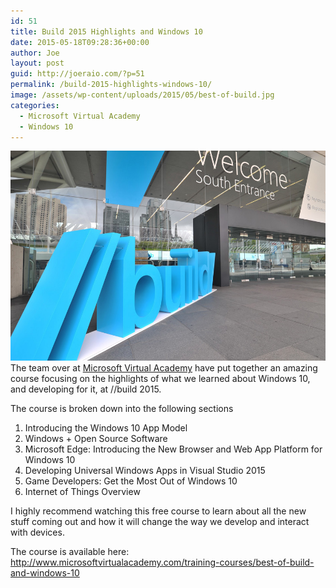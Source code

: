 ```yaml
---
id: 51
title: Build 2015 Highlights and Windows 10
date: 2015-05-18T09:28:36+00:00
author: Joe
layout: post
guid: http://joeraio.com/?p=51
permalink: /build-2015-highlights-windows-10/
image: /assets/wp-content/uploads/2015/05/best-of-build.jpg
categories:
  - Microsoft Virtual Academy
  - Windows 10
---
```

![Build 2015 Highlights and Windows 10](/assets/wp-content/uploads/2015/05/best-of-build.jpg)
The team over at [Microsoft Virtual Academy](http://www.microsoftvirtualacademy.com/) have put together an amazing course focusing on the highlights of what we learned about Windows 10, and developing for it, at //build 2015.

The course is broken down into the following sections

  1. Introducing the Windows 10 App Model
  2. Windows + Open Source Software
  3. Microsoft Edge: Introducing the New Browser and Web App Platform for Windows 10
  4. Developing Universal Windows Apps in Visual Studio 2015
  5. Game Developers: Get the Most Out of Windows 10
  6. Internet of Things Overview

I highly recommend watching this free course to learn about all the new stuff coming out and how it will change the way we develop and interact with devices.

The course is available here: <http://www.microsoftvirtualacademy.com/training-courses/best-of-build-and-windows-10>